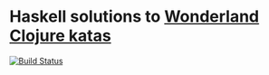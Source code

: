 # Haskell solutions to [Wonderland Clojure katas](https://github.com/gigasquid/wonderland-clojure-katas)

[![Build Status](https://travis-ci.org/FranklinChen/wonderland-katas-haskell.png)](https://travis-ci.org/FranklinChen/wonderland-katas-haskell)
